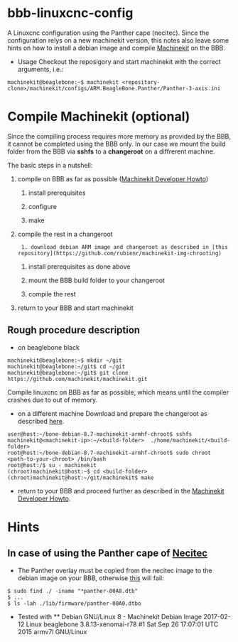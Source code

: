 # bbb-linuxcnc-config
A Linuxcnc configuration using the Panther cape (necitec). Since the configuration relys on a new machinekit version, this notes also leave some hints on how to install a debian image and compile [Machinekit](http://www.machinekit.io/) on the BBB.

* Usage 
Checkout the reposigory and start machinekit with the correct arguments, i.e.:
````
machinekit@beaglebone:~$ machinekit <repository-clone>/machinekit/configs/ARM.BeagleBone.Panther/Panther-3-axis.ini
````

# Compile Machinekit (optional)
Since the compiling process requires more memory as provided by the BBB, it cannot be completed using the BBB only.
In our case we mount the build folder from the BBB via **sshfs** to a **changeroot** on a diffrerent machine.

The basic steps in a nutshell: 

1. compile on BBB as far as possible ([Machinekit Developer Howto](http://www.machinekit.io/docs/developing/machinekit-developing/#install-development-packages))

    1. install prerequisites
        
    1. configure 
        
    1. make

1. compile the rest in a changeroot

        1. download debian ARM image and changeroot as described in [this repository](https://github.com/rubienr/machinekit-img-chrooting)

    1. install prerequisites as done above

    1. mount the BBB build folder to your changeroot

    1. compile the rest

1. return to your BBB and start machinekit
 
## Rough procedure description
* on beaglebone black 
````
machinekit@beaglebone:~$ mkdir ~/git
machinekit@beaglebone:~/git$ cd ~/git
machinekit@beaglebone:~/git$ git clone https://github.com/machinekit/machinekit.git
````
        
Compile linuxcnc on BBB as far as possible, which means until the compiler crashes due to out of memory.

* on a different machine
Download and prepare the changeroot as described [here](https://github.com/rubienr/machinekit-img-chrooting).

````
user@host:~/bone-debian-8.7-machinekit-armhf-chroot$ sshfs machinekit@<machinekit-ip>:~/<build-folder>  ./home/machinekit/<build-folder>
root@host:~/bone-debian-8.7-machinekit-armhf-chroot$ sudo chroot  <path-to-your-chroot> /bin/bash
root@host:/$ su - machinekit
(chroot)machinekit@host:~$ cd <build-folder>
(chroot)machinekit@host:~/git/machinekit$ make
````

* return to your BBB and proceed further as described in the [Machinekit Developer Howto](http://www.machinekit.io/docs/developing/machinekit-developing/#install-development-packages).

# Hints
## In case of using the Panther cape of [Necitec](https://www.necitec.de/index.php/de/)
* The Panther overlay must be copied from the necitec image to the debian image on your BBB, otherwise [this](https://github.com/rubienr/bbb-linuxcnc-config/blob/master/machinekit/configs/ARM.BeagleBone.Panther/setup.bridge.sh#L37) will fail:
````
$ sudo find ./ -iname "*panther-00A0.dtb"        
$ ...
$ ls -lah ./lib/firmware/panther-00A0.dtbo
````

* Tested with 
** Debian GNU/Linux 8 - Machinekit Debian Image 2017-02-12 Linux beaglebone 3.8.13-xenomai-r78 #1 Sat Sep 26 17:07:01 UTC 2015 armv7l GNU/Linux
